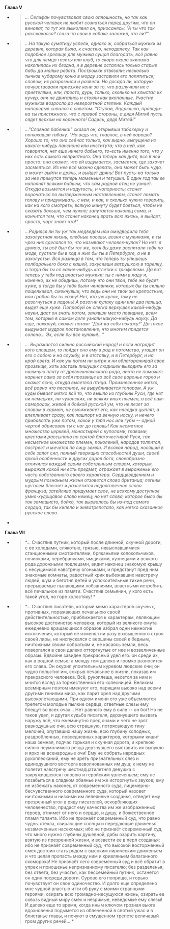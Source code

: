 **Глава V**

*
    > *... Селифан почувствовал свою оплошность, но так как русской человек не любит сознаться перед другим, что он виноват, то тут же вымолвил он, приосанясь: "А ты что так расскакался? глаза-то свои в кабаке заложил, что ли?"*
* 
    > *...На такую сумятицу успели, однако ж, собраться мужики из деревни, которая была, к счастию, неподалеку. Так как подобное зрелище для мужика сущая благодать, всё равно что для немца газеты или клуб, то скоро около экипажа накопилась их бездна, и в деревне остались только старые бабы да малые ребята. Постромки отвязали; несколько тычков чубарому коню в морду заставили его попятиться; словом, их разрознили и развели. Но досада ли, которую почувствовали приезжие кони за то, что разлучили их с приятелями, или, просто, дурь, только, сколько ни хлыстал их кучер, они не двигались и стояли как вкопанные. Участие мужиков возросло до невероятной степени. Каждый наперерыв совался с советом: "Ступай, Андрюшка, проведи-ка ты пристяжного, что с правой стороны, а дядя Митяй пусть сядет верхом на коренного! Садись, дядя Митяй!"*
* 
    > *..."Славная бабенка!" сказал он, открывши табакерку и понюхавши табаку. "Но ведь что, главное, в ней хорошо? Хорошо то, что она сейчас только, как видно, выпущена из какого-нибудь пансиона или института; что в ней, как говорится, нет еще ничего бабьего, то-есть именно того, что у них есть самого неприятного. Она теперь как дитя, всё в ней просто: она скажет, что ей вздумается, засмеется, где захочет засмеяться. Из нее всё можно сделать, она может быть чудо, а может выйти и дрянь, и выйдет дрянь! Вот пусть-ка только за нее примутся теперь маменьки и тетушки. В один год так ее наполнят всяким бабьем, что сам родной отец не узнает. Откуда возьмется и надутость, и чопорность; станет ворочаться по вытверженным наставлениям, станет ломать голову и придумывать, с кем, и как, и сколько нужно говорить, как на кого смотреть; всякую минуту будет бояться, чтобы не сказать больше, чем нужно; запутается наконец сама, и кончится тем, что станет наконец врать всю жизнь, и выйдет, просто, чорт знает что!"*
* 
    >*...Родился ли ты уж так медведем или омедведила тебя захолустная жизнь, хлебные посевы, возня с мужиками, и ты чрез них сделался то, что называют человек-кулак? Но нет: я думаю, ты всё был бы тот же, хотя бы даже воспитали тебя по моде, пустили бы в ход и жил бы ты в Петербурге, а не в захолустьи. Вся разница в том, что теперь ты упишешь полбараньего бока с кашей, закусивши ватрушкою в тарелку, а тогда бы ты ел какие-нибудь котлетки с трюфелями. Да вот теперь у тебя под властью мужики: ты с ними в ладу и, конечно, их не обидишь, потому что они твои, тебе же будет хуже; а тогда бы у тебя были чиновники, которых бы ты сильно пощелкивал, смекнувши, что ведь они не твои же крепостные, или грабил бы ты казну! Нет, кто уж кулак, тому не разогнуться в ладонь! А разогни кулаку один или два пальца, выдет еще хуже. Попробуй он слегка верхушек какой-нибудь науки, даст он знать потом, занявши место повиднее, всем тем, которые в самом деле узнали какую-нибудь науку. Да еще, пожалуй, скажет потом: "Дай-ка себя покажу!" Да такое выдумает мудрое постановление, что многим придется солоно... Эх, если бы все кулаки!.. "*
* 
    >*...    Выражается сильно российский народ! и если наградит кого словцом, то пойдет оно ему в род и потомство, утащит он его с собою и на службу, и в отставку, и в Петербург, и на край света. И как уж потом ни хитри и ни облагораживай свое прозвище, хоть заставь пишущих людишек выводить его за наемную плату от древнекняжеского рода, ничто не поможет: каркнет само за себя прозвище во всё свое воронье горло и скажет ясно, откуда вылетела птица. Произнесенное метко, всё равно что писанное, не вырубливается топором. А уж куды бывает метко всё то, что вышло из глубины Руси, где нет ни немецких, ни чухонских, ни всяких иных племен, а всё сам-самородок, живой и бойкой русской ум, что не лезет за словом в карман, не высиживает его, как наседка цыплят, а влепливает сразу, как пашпорт на вечную носку, и нечего прибавлять уже потом, какой у тебя нос или губы -- одной чертой обрисован ты с ног до головы! 
       Как несметное множество церквей, монастырей с куполами, главами, крестами рассыпано по святой благочестивой Руси, так несметное множество племен, поколений, народов толпится, постреет и мечется по лицу земли. И всякой народ, носящий в себе залог сил, полный творящих способностей души, своей яркой особенности и других даров бога, своеобразно отличился каждый своим собственным словом, которым, выражая какой ни есть предмет, отражает в выраженьи его часть собственного своего характера. Сердцеведением и мудрым познаньем жизни отзовется слово британца; легким щеголем блеснет и разлетится недолговечное слово француза; затейливо придумает свое, не всякому доступное умно-худощавое слово немец; но нет слова, которое было бы так замашисто, бойко, так вырвалось бы из-под самого сердца, так бы кипело и животрепетало, как метко сказанное русское слово.*

* 
**Глава VII**

* 
    >*...       Счастлив путник, который после длинной, скучной дороги, с ее холодами, слякотью, грязью, невыспавшимися станционными смотрителями, бряканьями колокольчиков, починками, перебранками, ямщиками, кузнецами и всякого рода дорожными подлецами, видит наконец знакомую крышу с несущимися навстречу огоньками, и предстанут пред ним знакомые комнаты, радостный крик выбежавших навстречу людей, шум и беготня детей и успокоительные тихие речи, прерываемые пылающими лобзаниями, властными истребить всё печальное из памяти. Счастлив семьянин, у кого есть такой угол, но горе холостяку! *
* 
    >*...         Счастлив писатель, который мимо характеров скучных, противных, поражающих печальною своей действительностью, приближается к характерам, являющим высокое достоинство человека, который из великого омута ежедневно вращающихся образов избрал одни немногие исключения, который не изменял ни разу возвышенного строя своей лиры, не ниспускался с вершины своей к бедным, ничтожным своим собратьям и, не касаясь земли, весь повергался в свои далеко отторгнутые от нее и возвеличенные образы. Вдвойне завиден прекрасный удел его: он среди их, как в родной семье; а между тем далеко и громко разносится его слава. Он окурил упоительным куревом людские очи; он чудно польстил им, сокрыв печальное в жизни, показав им прекрасного человека. Всё, рукоплеща, несется за ним и мчится вслед за торжественной его колесницей. Великим всемирным поэтом именуют его, парящим высоко над всеми другими гениями мира, как парит орел над другими высоколетающими. При одном имени его уже объемлются трепетом молодые пылкие сердца, ответные слезы ему блещут во всех очах... Нет равного ему в силе -- он бог! Но не таков удел, и другая судьба писателя, дерзнувшего вызвать наружу всё, что ежеминутно пред очами и чего не зрят равнодушные очи, всю страшную, потрясающую тину мелочей, опутавших нашу жизнь, всю глубину холодных, раздробленных, повседневных характеров, которыми кишит наша земная, подчас горькая и скучная дорога, и крепкою силою неумолимого резца дерзнувшего выставить их выпукло и ярко на всенародные очи! Ему не собрать народных рукоплесканий, ему не зреть признательных слез и единодушного восторга взволнованных им душ; к нему не полетит навстречу шестнадцатилетняя девушка с закружившеюся головою и геройским увлеченьем; ему не позабыться в сладком обаянье им же исторгнутых звуков; ему не избежать наконец от современного суда, лицемерно-бесчувственного современного суда, который назовет ничтожными и низкими им лелеянные созданья, отведет ему презренный угол в ряду писателей, оскорбляющих человечество, придаст ему качества им же изображенных героев, отнимет от него и сердце, и душу, и божественное пламя таланта. Ибо не признаёт современный суд, что равно чудны стекла, озирающие солнцы и передающие движенья незамеченных насекомых; ибо не признаёт современный суд, что много нужно глубины душевной, дабы озарить картину, взятую из презренной жизни, и возвести ее в перл созданья; ибо не признаёт современный суд, что высокой восторженный смех достоин стать рядом с высоким лирическим движеньем и что целая пропасть между ним и кривляньем балаганного скомороха! Не признаёт сего современный суд и всё обратит в упрек и поношенье непризнанному писателю; без разделенья, без ответа, без участья, как бессемейный путник, останется он один посреди дороги. Сурово его поприще, и горько почувствует он свое одиночество. 
       И долго еще определено мне чудной властью итти об руку с моими странными героями, озирать всю громадно-несущуюся жизнь, озирать ее сквозь видный миру смех и незримые, неведомые ему слезы! И далеко еще то время, когда иным ключом грозная вьюга вдохновенья подымется из облеченной в святый ужас и в блистанье главы, и почуют в смущенном трепете величавый гром других речей...  *